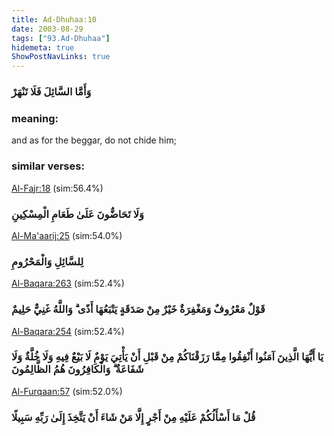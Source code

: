 ```yaml
---
title: Ad-Dhuhaa:10
date: 2003-08-29
tags: ["93.Ad-Dhuhaa"]
hidemeta: true 
ShowPostNavLinks: true 
---
```

### وَأَمَّا السَّائِلَ فَلَا تَنْهَرْ
### meaning: 
and as for the beggar, do not chide him;
### similar verses: 

[Al-Fajr:18](/89/18) (sim:56.4%)

### وَلَا تَحَاضُّونَ عَلَىٰ طَعَامِ الْمِسْكِينِ

[Al-Ma'aarij:25](/70/25) (sim:54.0%)

### لِلسَّائِلِ وَالْمَحْرُومِ

[Al-Baqara:263](/2/263) (sim:52.4%)

### قَوْلٌ مَعْرُوفٌ وَمَغْفِرَةٌ خَيْرٌ مِنْ صَدَقَةٍ يَتْبَعُهَا أَذًى ۗ وَاللَّهُ غَنِيٌّ حَلِيمٌ

[Al-Baqara:254](/2/254) (sim:52.4%)

### يَا أَيُّهَا الَّذِينَ آمَنُوا أَنْفِقُوا مِمَّا رَزَقْنَاكُمْ مِنْ قَبْلِ أَنْ يَأْتِيَ يَوْمٌ لَا بَيْعٌ فِيهِ وَلَا خُلَّةٌ وَلَا شَفَاعَةٌ ۗ وَالْكَافِرُونَ هُمُ الظَّالِمُونَ

[Al-Furqaan:57](/25/57) (sim:52.0%)

### قُلْ مَا أَسْأَلُكُمْ عَلَيْهِ مِنْ أَجْرٍ إِلَّا مَنْ شَاءَ أَنْ يَتَّخِذَ إِلَىٰ رَبِّهِ سَبِيلًا
